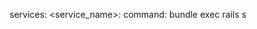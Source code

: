 <!-- layout:code post: building-your-service_command -->


services:
    &#60;service_name&#62;:
        command: bundle exec rails s
